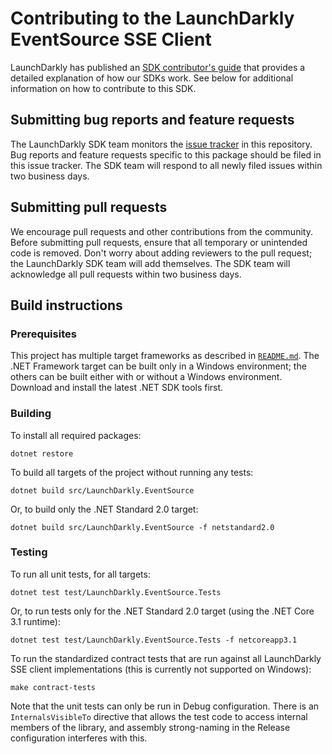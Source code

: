 # Contributing to the LaunchDarkly EventSource SSE Client

LaunchDarkly has published an [SDK contributor's guide](https://docs.launchdarkly.com/docs/sdk-contributors-guide) that provides a detailed explanation of how our SDKs work. See below for additional information on how to contribute to this SDK.

## Submitting bug reports and feature requests

The LaunchDarkly SDK team monitors the [issue tracker](https://github.com/launchdarkly/dotnet-eventsource/issues) in this repository. Bug reports and feature requests specific to this package should be filed in this issue tracker. The SDK team will respond to all newly filed issues within two business days.
 
## Submitting pull requests
 
We encourage pull requests and other contributions from the community. Before submitting pull requests, ensure that all temporary or unintended code is removed. Don't worry about adding reviewers to the pull request; the LaunchDarkly SDK team will add themselves. The SDK team will acknowledge all pull requests within two business days.
 
## Build instructions
 
### Prerequisites

This project has multiple target frameworks as described in [`README.md`](./README.md). The .NET Framework target can be built only in a Windows environment; the others can be built either with or without a Windows environment. Download and install the latest .NET SDK tools first.

### Building
 
To install all required packages:

```
dotnet restore
```

To build all targets of the project without running any tests:

```
dotnet build src/LaunchDarkly.EventSource
```

Or, to build only the .NET Standard 2.0 target:

```
dotnet build src/LaunchDarkly.EventSource -f netstandard2.0
```
 
### Testing
 
To run all unit tests, for all targets:

```
dotnet test test/LaunchDarkly.EventSource.Tests
```

Or, to run tests only for the .NET Standard 2.0 target (using the .NET Core 3.1 runtime):

```
dotnet test test/LaunchDarkly.EventSource.Tests -f netcoreapp3.1
```

To run the standardized contract tests that are run against all LaunchDarkly SSE client implementations (this is currently not supported on Windows):
```
make contract-tests
```

Note that the unit tests can only be run in Debug configuration. There is an `InternalsVisibleTo` directive that allows the test code to access internal members of the library, and assembly strong-naming in the Release configuration interferes with this.
